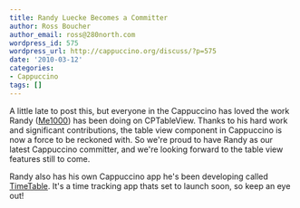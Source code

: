 ```yaml
---
title: Randy Luecke Becomes a Committer
author: Ross Boucher
author_email: ross@280north.com
wordpress_id: 575
wordpress_url: http://cappuccino.org/discuss/?p=575
date: '2010-03-12'
categories:
- Cappuccino
tags: []
---
```



A little late to post this, but everyone in the Cappuccino has loved the work Randy ([Me1000](http://github.com/me1000)) has been doing on CPTableView. Thanks to his hard work and significant contributions, the table view component in Cappuccino is now a force to be reckoned with. So we're proud to have Randy as our latest Cappuccino committer, and we're looking forward to the table view features still to come.

Randy also has his own Cappuccino app he's been developing called [TimeTable](http://timetableapp.com/). It's a time tracking app thats set to launch soon, so keep an eye out!



